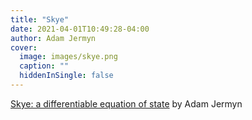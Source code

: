 ```yaml
---
title: "Skye"
date: 2021-04-01T10:49:28-04:00
author: Adam Jermyn
cover:
  image: images/skye.png
  caption: ""
  hiddenInSingle: false
---
```


[Skye: a differentiable equation of state](https://github.com/adamjermyn/Skye) by Adam Jermyn
